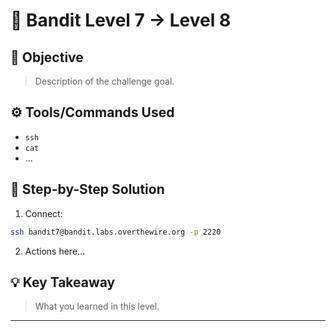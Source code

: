 # 🔐 Bandit Level 7 → Level 8

## 🎯 Objective
> Description of the challenge goal.

## ⚙️ Tools/Commands Used
- `ssh`
- `cat`
- ...

## 🧠 Step-by-Step Solution

1. Connect:
```bash
ssh bandit7@bandit.labs.overthewire.org -p 2220
```

2. Actions here...

## 💡 Key Takeaway
> What you learned in this level.

---
